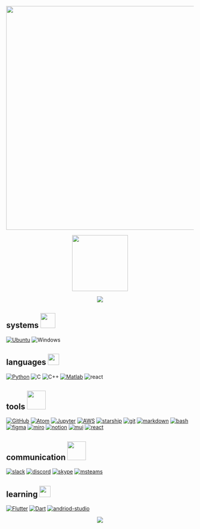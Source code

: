 <p align="center"><img src="https://i.postimg.cc/BQDRSvss/filename-2-1.png" width= 600px"></p>
<p align="center"><img src="https://media1.giphy.com/media/swgqWX0yosuQg/200w.gif?cid=82a1493bbzmqy2zbk7l1egmayidz5te5w6wsdo5ikmksw190&rid=200w.gif&ct=s" height=150px padding-top=600px>
</p>
<p align="center"><a href="https://www.linkedin.com/in/katherine-perez-8171751a4/">
<img src="https://img.shields.io/badge/-LinkedIn-0A66C2?style=for-the-badge&logo=Linkedin&logoColor=white"></a> </p>


## systems <img src="https://external-content.duckduckgo.com/iu/?u=https%3A%2F%2Fbestanimations.com%2FComputers%2Ffunny-computer-animated-gif-29.gif&f=1&nofb=1" width="40px">
[![Ubuntu](https://img.shields.io/badge/Ubuntu-E95420?style=for-the-badge&logo=ubuntu&logoColor=white)](https://ubuntu.com)
![Windows](https://img.shields.io/badge/Windows-0078D6?style=for-the-badge&logo=windows&logoColor=white)


## languages <img src="https://media2.giphy.com/media/QssGEmpkyEOhBCb7e1/giphy.gif?cid=ecf05e47a0n3gi1bfqntqmob8g9aid1oyj2wr3ds3mg700bl&rid=giphy.gif" width="30px">


[![Python](https://img.shields.io/badge/Python-14354C?style=for-the-badge&logo=python&logoColor=yellow)](https://www.python.org)
![C](https://img.shields.io/badge/C-A8B9CC?style=for-the-badge&logo=c&logoColor=white)
![C++](https://img.shields.io/badge/C++-00599C?style=for-the-badge&logo=c%2B%2B&&logoColor=white)
[![Matlab](https://img.shields.io/badge/MATLAB-3366cc?style=for-the-badge&logo=matlab&&logoColor=white)](https://www.mathworks.com)
![react](https://img.shields.io/badge/react-61DAFB?style=for-the-badge&logo=react&&logoColor=white)

## tools  <img src="https://bestanimations.com/media/gears/799425717large-gears-animation.gif" width="50px">

[![GitHub](https://img.shields.io/badge/GitHub-100000?style=for-the-badge&logo=github&logoColor=white)](https://github.com)
[![Atom](https://img.shields.io/badge/Atom-66595C?style=for-the-badge&logo=atom&logoColor=white)](https://atom.io)
[![Jupyter](https://img.shields.io/badge/Jupyter-F37626?style=for-the-badge&logo=jupyter&logoColor=white)](https://jupyter.org)
[![AWS](https://img.shields.io/badge/AWSSageMaker-232F3E?style=for-the-badge&logo=amazonaws&logoColor=white)](https://aws.amazon.com)
[![starship](https://img.shields.io/badge/Starship-DD0B78?style=for-the-badge&logo=starship&logoColor=white)](https://starship.rs)
[![git](https://img.shields.io/badge/git-F05032?style=for-the-badge&logo=git&logoColor=white)](https://git-scm.com)
[![markdown](https://img.shields.io/badge/Markdown-000000?style=for-the-badge&logo=markdown&logoColor=white)](https://www.markdownguide.org)
[![bash](https://img.shields.io/badge/Bash-4EAA25?style=for-the-badge&logo=gnu-bash&logoColor=white)](https://www.gnu.org/software/bash/)
[![figma](https://img.shields.io/badge/figma-F24E1E?style=for-the-badge&logo=figma&logoColor=white)](https://www.figma.com/)
[![miro](https://img.shields.io/badge/miro-050038?style=for-the-badge&logo=miro&logoColor=white)](https://miro.com)
[![notion](https://img.shields.io/badge/notion-000000?style=for-the-badge&logo=notion&logoColor=white)](https://www.notion.so)
[![mui](https://img.shields.io/badge/mui-007FFF?style=for-the-badge&logo=mui&logoColor=white)](https://mui.com)
[![react](https://img.shields.io/badge/react-53C1DE?style=for-the-badge&logo=react&logoColor=white)](https://react.dev/)
  
## communication  <img src="https://media.tenor.com/OVR3H017X1IAAAAi/talk-more-socialize.gif" width="50px">
  
[![slack](https://img.shields.io/badge/slack-4A154B?style=for-the-badge&logo=slack&logoColor=white)](https://slack.com)
[![discord](https://img.shields.io/badge/discord-5865F2?style=for-the-badge&logo=discord&logoColor=white)](https://discord.com)
[![skype](https://img.shields.io/badge/skype-00AFF0?style=for-the-badge&logo=skypeforbusiness&logoColor=white)]()
[![msteams](https://img.shields.io/badge/Microsft&#32;Teams-6264A7?style=for-the-badge&logo=microsoftteams&logoColor=white)]()
  


## learning  <img src="https://bestanimations.com/media/computers/828804955funny-animated-computer-gif2.gif" width="30px">

[![Flutter](https://img.shields.io/badge/Flutter-02569B?style=for-the-badge&logo=flutter&&logoColor=white)](https://flutter.dev)
[![Dart](https://img.shields.io/badge/Dart-0175C2?style=for-the-badge&logo=dart&logoColor=white)](https://dart.dev)
[![andriod-studio](https://img.shields.io/badge/Android&#32;Studio-3DDC84?style=for-the-badge&logo=androidstudio&logoColor=white)](https://developer.android.com/studio/intro/)



<p align="center"><img src="https://www.animatedimages.org/data/media/194/animated-fish-image-0354.gif">
</p>
